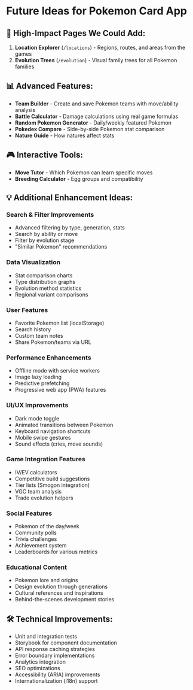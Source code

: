 # Future Ideas for Pokemon Card App

## 🎯 High-Impact Pages We Could Add:

1. **Location Explorer** (`/locations`) - Regions, routes, and areas from the games
2. **Evolution Trees** (`/evolution`) - Visual family trees for all Pokemon families

## 📊 Advanced Features:
- **Team Builder** - Create and save Pokemon teams with move/ability analysis
- **Battle Calculator** - Damage calculations using real game formulas
- **Random Pokemon Generator** - Daily/weekly featured Pokemon
- **Pokedex Compare** - Side-by-side Pokemon stat comparison
- **Nature Guide** - How natures affect stats

## 🎮 Interactive Tools:
- **Move Tutor** - Which Pokemon can learn specific moves
- **Breeding Calculator** - Egg groups and compatibility

## 💡 Additional Enhancement Ideas:

### Search & Filter Improvements
- Advanced filtering by type, generation, stats
- Search by ability or move
- Filter by evolution stage
- "Similar Pokemon" recommendations

### Data Visualization
- Stat comparison charts
- Type distribution graphs
- Evolution method statistics
- Regional variant comparisons

### User Features
- Favorite Pokemon list (localStorage)
- Search history
- Custom team notes
- Share Pokemon/teams via URL

### Performance Enhancements
- Offline mode with service workers
- Image lazy loading
- Predictive prefetching
- Progressive web app (PWA) features

### UI/UX Improvements
- Dark mode toggle
- Animated transitions between Pokemon
- Keyboard navigation shortcuts
- Mobile swipe gestures
- Sound effects (cries, move sounds)

### Game Integration Features
- IV/EV calculators
- Competitive build suggestions
- Tier lists (Smogon integration)
- VGC team analysis
- Trade evolution helpers

### Social Features
- Pokemon of the day/week
- Community polls
- Trivia challenges
- Achievement system
- Leaderboards for various metrics

### Educational Content
- Pokemon lore and origins
- Design evolution through generations
- Cultural references and inspirations
- Behind-the-scenes development stories

## 🛠️ Technical Improvements:
- Unit and integration tests
- Storybook for component documentation
- API response caching strategies
- Error boundary implementations
- Analytics integration
- SEO optimizations
- Accessibility (ARIA) improvements
- Internationalization (i18n) support